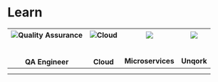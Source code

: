 # Learn

| ![Quality Assurance](https://paper-attachments.dropbox.com/s_E28379038AAD8B689C6B272C9CECF596CD4E75FB9AF788CA71FCA7CB06461BE3_1637511928287_image.png)<br><br><br>               QA Engineer | ![Cloud](https://paper-attachments.dropbox.com/s_E28379038AAD8B689C6B272C9CECF596CD4E75FB9AF788CA71FCA7CB06461BE3_1637512050698_image.png)<br><br><br>                Cloud | ![](https://paper-attachments.dropbox.com/s_E28379038AAD8B689C6B272C9CECF596CD4E75FB9AF788CA71FCA7CB06461BE3_1637512050698_image.png)<br><br><br>        Microservices | ![](https://paper-attachments.dropbox.com/s_E28379038AAD8B689C6B272C9CECF596CD4E75FB9AF788CA71FCA7CB06461BE3_1637512511104_image.png)<br><br><br>                   Unqork |
| -------------------------------------------------------------------------------------------------------------------------------------------------------------------------------------------- | --------------------------------------------------------------------------------------------------------------------------------------------------------------------------- | ---------------------------------------------------------------------------------------------------------------------------------------------------------------------- | -------------------------------------------------------------------------------------------------------------------------------------------------------------------------- |
|                                                                                                                                                                                              |                                                                                                                                                                             |                                                                                                                                                                        |                                                                                                                                                                            |
|                                                                                                                                                                                              |                                                                                                                                                                             |                                                                                                                                                                        |                                                                                                                                                                            |


